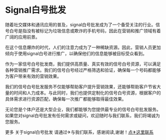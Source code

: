 # Signal白号批发

随着社交媒体和通讯应用的普及，signal白号批发成为了一个备受关注的行业。信号白号是指没有被标记为垃圾信息或欺诈的手机号码，因此在营销和推广领域有着广阔的应用前景。

在这个信息爆炸的时代，人们的注意力成为了一种稀缺资源。因此，营销人员更加倾向于使用signal白号进行推广，以确保他们的信息能够被目标受众看到。

作为一家信号白号批发商，我们提供高质量、真实有效的信号白号资源，可以满足各种营销推广需求。我们的信号白号经过严格筛选和验证，确保每一个号码都能够为客户带来有效的营销效果。

我们的信号白号批发服务不仅能够帮助客户提升营销效果，还能够帮助客户节省大量的时间和人力成本。与此同时，我们也提供定制化的信号白号资源，根据客户的具体需求进行资源匹配，确保每一次推广都能够取得最佳效果。

无论您是个体户还是大型企业，我们都能够为您提供最专业的信号白号批发服务。如果您对signal白号批发有任何需求或疑问，欢迎随时与我们联系，我们将竭诚为您服务。

更多 关于signal白号批发 请通过✈与我们联系，感谢阅读,谢谢！[点✈这里联系](https://a.k02.cc)